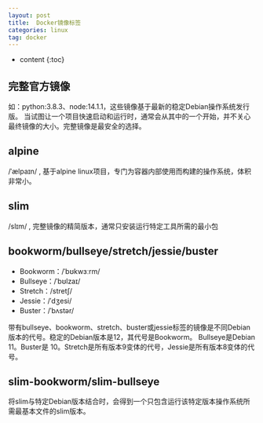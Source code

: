 ```yaml
---
layout: post
title:  Docker镜像标签
categories: linux
tag: docker
---
```



* content
{:toc}

## 完整官方镜像

如：python:3.8.3、node:14.1.1，这些镜像基于最新的稳定Debian操作系统发行版。 当试图让一个项目快速启动和运行时，通常会从其中的一个开始，并不关心最终镜像的大小。完整镜像是最安全的选择。

## alpine

/ˈælpaɪn/ , 基于alpine linux项目，专门为容器内部使用而构建的操作系统，体积非常小。

## slim

/slɪm/ , 完整镜像的精简版本，通常只安装运行特定工具所需的最小包

## bookworm/bullseye/stretch/jessie/buster

- Bookworm：/ˈbʊkwɜːrm/
- Bullseye：/ˈbʊlzaɪ/
- Stretch：/stretʃ/
- Jessie：/ˈdʒesi/
- Buster：/ˈbʌstər/

带有bullseye、bookworm、stretch、buster或jessie标签的镜像是不同Debian版本的代号。稳定的Debian版本是12，其代号是Bookworm。 Bullseye是Debian 11。Buster是 10。Stretch是所有版本9变体的代号，Jessie是所有版本8变体的代号。

## slim-bookworm/slim-bullseye

将slim与特定Debian版本结合时，会得到一个只包含运行该特定版本操作系统所需最基本文件的slim版本。
